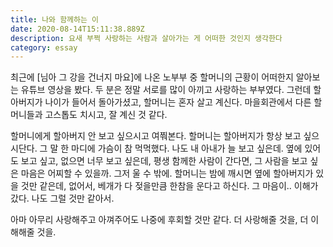 ```yaml
---
title: 나와 함께하는 이
date: 2020-08-14T15:11:38.889Z
description: 요새 부쩍 사랑하는 사람과 살아가는 게 어떠한 것인지 생각한다
category: essay
---
```


최근에 [님아 그 강을 건너지 마요]에 나온 노부부 중 할머니의 근황이 어떠한지 알아보는 유튜브 영상을 봤다. 두 분은 정말 서로를 많이 아끼고 사랑하는 부부였다. 그런데 할아버지가 나이가 들어서 돌아가셨고, 할머니는 혼자 살고 계신다. 마을회관에서 다른 할머니들과 고스톱도 치시고, 잘 계신 것 같다.

할머니에게 할아버지 안 보고 싶으시고 여쭤본다. 할머니는 할아버지가 항상 보고 싶으시단다. 그 말 한 마디에 가슴이 참 먹먹했다. 나도 내 아내가 늘 보고 싶은데. 옆에 있어도 보고 싶고, 없으면 너무 보고 싶은데, 평생 함께한 사람이 간다면, 그 사람을 보고 싶은 마음은 어찌할 수 있을까. 그저 울 수 밖에. 할머니는 밤에 깨시면 옆에 할아버지가 있을 것만 같은데, 없어서, 베개가 다 젖을만큼 한참을 운다고 하신다. 그 마음이.. 이해가 갔다. 나도 그럴 것만 같아서.

아마 아무리 사랑해주고 아껴주어도 나중에 후회할 것만 같다. 더 사랑해줄 것을, 더 이해해줄 것을.
